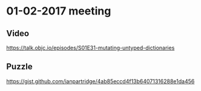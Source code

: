 # 01-02-2017 meeting

## Video

https://talk.objc.io/episodes/S01E31-mutating-untyped-dictionaries

## Puzzle

https://gist.github.com/ianpartridge/4ab85eccd4f13b64071316288e1da456
